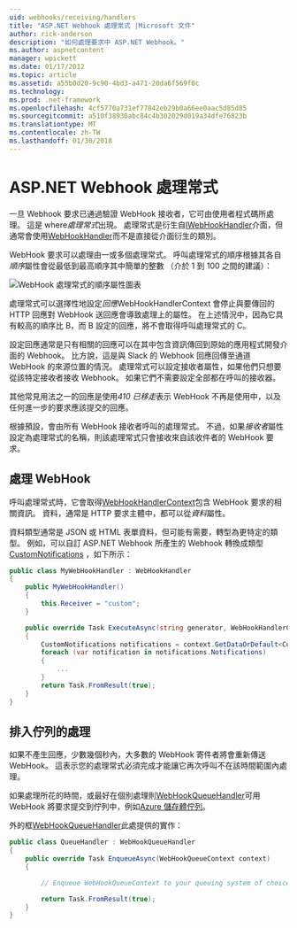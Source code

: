 ```yaml
---
uid: webhooks/receiving/handlers
title: "ASP.NET Webhook 處理常式 |Microsoft 文件"
author: rick-anderson
description: "如何處理要求中 ASP.NET Webhook。"
ms.author: aspnetcontent
manager: wpickett
ms.date: 01/17/2012
ms.topic: article
ms.assetid: a55b0d20-9c90-4bd3-a471-20da6f569f0c
ms.technology: 
ms.prod: .net-framework
ms.openlocfilehash: 4cf5770a731ef77842eb29b0a66ee0aac5d85d85
ms.sourcegitcommit: a510f38930abc84c4b302029d019a34dfe76823b
ms.translationtype: MT
ms.contentlocale: zh-TW
ms.lasthandoff: 01/30/2018
---
```

# <a name="aspnet-webhooks-handlers"></a>ASP.NET Webhook 處理常式

一旦 Webhook 要求已通過驗證 WebHook 接收者，它可由使用者程式碼所處理。 這是 where*處理常式*出現。 處理常式是衍生自[IWebHookHandler](https://github.com/aspnet/WebHooks/blob/master/src/Microsoft.AspNet.WebHooks.Receivers/WebHooks/WebHookHandler.cs)介面，但通常會使用[WebHookHandler](https://github.com/aspnet/WebHooks/blob/master/src/Microsoft.AspNet.WebHooks.Receivers/WebHooks/WebHookHandler.cs)而不是直接從介面衍生的類別。

WebHook 要求可以處理由一或多個處理常式。 呼叫處理常式的順序根據其各自*順序*屬性會從最低到最高順序其中簡單的整數 （介於 1 到 100 之間的建議）：

![WebHook 處理常式的順序屬性圖表](_static/Handlers.png)

處理常式可以選擇性地設定*回應*WebHookHandlerContext 會停止與要傳回的 HTTP 回應對 WebHook 送回應會導致處理上的屬性。 在上述情況中，因為它具有較高的順序比 B，而 B 設定的回應，將不會取得呼叫處理常式的 C。

設定回應通常是只有相關的回應可以在其中包含資訊傳回到原始的應用程式開發介面的 Webhook。 比方說，這是與 Slack 的 Webhook 回應回傳至通道 WebHook 的來源位置的情況。 處理常式可以設定接收者屬性，如果他們只想要從該特定接收者接收 Webhook。 如果它們不需要設定全部都在呼叫的接收器。

其他常見用法之一的回應是使用*410 已移走*表示 WebHook 不再是使用中，以及任何進一步的要求應該提交的回應。

根據預設，會由所有 WebHook 接收者呼叫的處理常式。 不過，如果*接收者*屬性設定為處理常式的名稱，則該處理常式只會接收來自該收件者的 WebHook 要求。

## <a name="processing-a-webhook"></a>處理 WebHook

呼叫處理常式時，它會取得[WebHookHandlerContext](https://github.com/aspnet/WebHooks/blob/master/src/Microsoft.AspNet.WebHooks.Receivers/WebHooks/WebHookHandlerContext.cs)包含 WebHook 要求的相關資訊。 資料，通常是 HTTP 要求主體中，都可以從*資料*屬性。

資料類型通常是 JSON 或 HTML 表單資料，但可能有需要，轉型為更特定的類型。 例如，可以自訂 ASP.NET Webhook 所產生的 Webhook 轉換成類型[CustomNotifications](https://github.com/aspnet/WebHooks/blob/master/src/Microsoft.AspNet.WebHooks.Receivers.Custom/WebHooks/CustomNotifications.cs) ，如下所示：

```csharp
public class MyWebHookHandler : WebHookHandler
{
    public MyWebHookHandler()
    {
        this.Receiver = "custom";
    }

    public override Task ExecuteAsync(string generator, WebHookHandlerContext context)
    {
        CustomNotifications notifications = context.GetDataOrDefault<CustomNotifications>();
        foreach (var notification in notifications.Notifications)
        {
            ...
        }
        return Task.FromResult(true);
    }
}
```

  ## <a name="queued-processing"></a>排入佇列的處理

如果不產生回應，少數幾個秒內，大多數的 WebHook 寄件者將會重新傳送 WebHook。 這表示您的處理常式必須完成才能讓它再次呼叫不在該時間範圍內處理。

如果處理所花的時間，或最好在個別處理則[WebHookQueueHandler](https://github.com/aspnet/WebHooks/blob/master/src/Microsoft.AspNet.WebHooks.Receivers/WebHooks/WebHookQueueHandler.cs)可用 WebHook 將要求提交到佇列中，例如[Azure 儲存體佇列](https://msdn.microsoft.com/library/azure/dd179353.aspx)。

外的框[WebHookQueueHandler](https://github.com/aspnet/WebHooks/blob/master/src/Microsoft.AspNet.WebHooks.Receivers/WebHooks/WebHookQueueHandler.cs)此處提供的實作：

```csharp
public class QueueHandler : WebHookQueueHandler
{
    public override Task EnqueueAsync(WebHookQueueContext context)
    {

        // Enqueue WebHookQueueContext to your queuing system of choice

        return Task.FromResult(true);
    }
}
```
